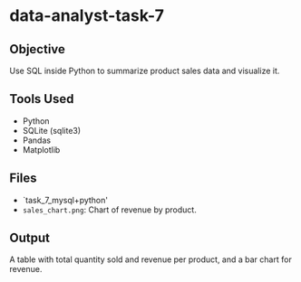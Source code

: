 # data-analyst-task-7
## Objective
Use SQL inside Python to summarize product sales data and visualize it.

## Tools Used
- Python
- SQLite (sqlite3)
- Pandas
- Matplotlib

## Files
- `task_7_mysql+python'
- `sales_chart.png`: Chart of revenue by product.

## Output
A table with total quantity sold and revenue per product, and a bar chart for revenue.
